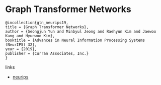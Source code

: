 # Graph Transformer Networks

```
@incollection{gtn_neurips19,
title = {Graph Transformer Networks},
author = {Seongjun Yun and Minbyul Jeong and Raehyun Kim and Jaewoo Kang and Hyunwoo Kim},
booktitle = {Advances in Neural Information Processing Systems (NeurIPS) 32},
year = {2019},
publisher = {Curran Associates, Inc.}
}
```

links
- [neurips](https://nips.cc/Conferences/2019/Schedule?showEvent=14168)
